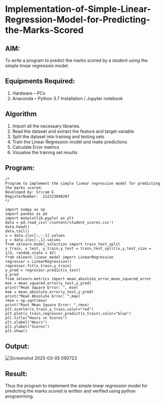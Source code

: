 # Implementation-of-Simple-Linear-Regression-Model-for-Predicting-the-Marks-Scored

## AIM:
To write a program to predict the marks scored by a student using the simple linear regression model.

## Equipments Required:
1. Hardware – PCs
2. Anaconda – Python 3.7 Installation / Jupyter notebook

## Algorithm
1. Import all the necessary libraries.
2. Read the dataset and extract the feature and target variable
3. Split the dataset into training and testing sets
4. Train the Linear Regression model and make predictions
5. Calculate Error metrics
6. Visualise the training set results

## Program:
```
/*
Program to implement the simple linear regression model for predicting the marks scored.
Developed by: Sriram E
RegisterNumber:  212223040207
*/

import numpy as np
import pandas as pd
import matplotlib.pyplot as plt
data = pd.read_csv('/content/student_scores.csv')
data.head()
data.tail()
x = data.iloc[:,:-1].values
y = data.iloc[:,1].values
from sklearn.model_selection import train_test_split
x_train, x_test, y_train,y_test = train_test_split(x,y,test_size = 1/3, random_state = 42)
from sklearn.linear_model import LinearRegression
regressor = LinearRegression()
regressor.fit(x_train,y_train)
y_pred = regressor.predict(x_test)
y_pred
from sklearn.metrics import mean_absolute_error,mean_squared_error
mse = mean_squared_error(y_test,y_pred)
print("Mean Square Error: ", mse)
mae = mean_absolute_error(y_test,y_pred)
print("Mean Absolute Error: ",mae)
rmse = np.sqrt(mse)
print("Root Mean Square Error: ",rmse)
plt.scatter(x_train,y_train,color="red")
plt.plot(x_train,regressor.predict(x_train),color="blue")
plt.title("Hours vs Scores")
plt.xlabel("Hours")
plt.ylabel("Scores")
plt.show()
```

## Output:

![Screenshot 2025-03-05 090723](https://github.com/user-attachments/assets/c3b0dd03-8d79-4d6b-ba74-1d5fcb9e1c3f)


## Result:
Thus the program to implement the simple linear regression model for predicting the marks scored is written and verified using python programming.
